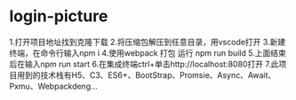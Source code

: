 # login-picture
 1.打开项目地址找到克隆下载
 2.将压缩包解压到任意目录，用vscode打开
 3.新建终端，在命令行输入npm i
 4.使用webpack 打包 运行   npm run build
 5.上面结束后在输入npm run start
 6.在集成终端ctrl+单击http://localhost:8080打开
 7.此项目用到的技术栈有H5、C3、ES6+、BootStrap、Promsie、Async、Await、Pxmu、Webpackdeng...
